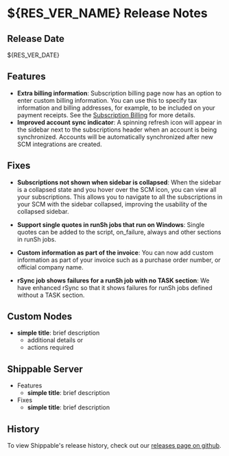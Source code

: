 # ${RES_VER_NAME} Release Notes

## Release Date
${RES_VER_DATE}

## Features
  - **Extra billing information**: Subscription billing page now has an option to enter custom billing information. You can use this to specify tax information and billing addresses, for example, to be included on your payment receipts. See the [Subscription Billing](http://docs.shippable.com/platform/management/subscription/billing/) for more details.
  - **Improved account sync indicator**: A spinning refresh icon will appear in the sidebar next to the subscriptions header when an account is being synchronized. Accounts will be automatically synchronized after new SCM integrations are created.

## Fixes
  - **Subscriptions not shown when sidebar is collapsed**: When the sidebar is a collapsed state and you hover over the SCM icon, you can view all your subscriptions. This allows you to navigate to all the subscriptions in your SCM with the sidebar collapsed, improving the usability of the collapsed sidebar.
  
  - **Support single quotes in runSh jobs that run on Windows**: Single quotes can be added to the script, on_failure, always and other sections in runSh jobs. 
  
  - **Custom information as part of the invoice**: You can now add custom information as part of your invoice such as a purchase order number, or official company name.
  
  - **rSync job shows failures for a runSh job with no TASK section**: We have enhanced rSync so that it shows failures for runSh jobs defined without a TASK section.

## Custom Nodes
  - **simple title**: brief description
      - additional details or
      - actions required

## Shippable Server

  - Features
      - **simple title**: brief description
  - Fixes
      - **simple title**: brief description

## History

To view Shippable's release history, check out our [releases page on github](https://github.com/Shippable/admiral/releases).
